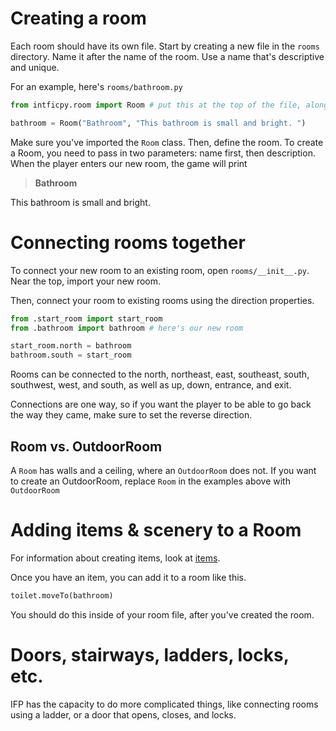 # Creating a room
Each room should have its own file.
Start by creating a new file in the `rooms` directory. Name it after the name of the room.
Use a name that's descriptive and unique.

For an example, here's `rooms/bathroom.py`
```python
from intficpy.room import Room # put this at the top of the file, along with any other imports

bathroom = Room("Bathroom", "This bathroom is small and bright. ")

```
Make sure you've imported the `Room` class. Then, define the room.
To create a Room, you need to pass in two parameters: name first, then description.
When the player enters our new room, the game will print
> **Bathroom**

  This bathroom is small and bright.

# Connecting rooms together
To connect your new room to an existing room, open `rooms/__init__.py`.
Near the top, import your new room.

Then, connect your room to existing rooms using the direction properties.

```python
from .start_room import start_room
from .bathroom import bathroom # here's our new room

start_room.north = bathroom
bathroom.south = start_room

```
Rooms can be connected to the north, northeast, east, southeast, south, southwest, west, and south,
as well as up, down, entrance, and exit.

Connections are one way, so if you want the player to be able to go back the way they
came, make sure to set the reverse direction.

## Room vs. OutdoorRoom
A `Room` has walls and a ceiling, where an `OutdoorRoom` does not.
If you want to create an OutdoorRoom, replace `Room` in the examples above with `OutdoorRoom`
# Adding items & scenery to a Room
For information about creating items, look at [items](items.md).

Once you have an item, you can add it to a room like this.
```python
toilet.moveTo(bathroom)
```
You should do this inside of your room file, after you've created the room.
# Doors, stairways, ladders, locks, etc.
IFP has the capacity to do more complicated things, like connecting rooms using a ladder,
or a door that opens, closes, and locks.
